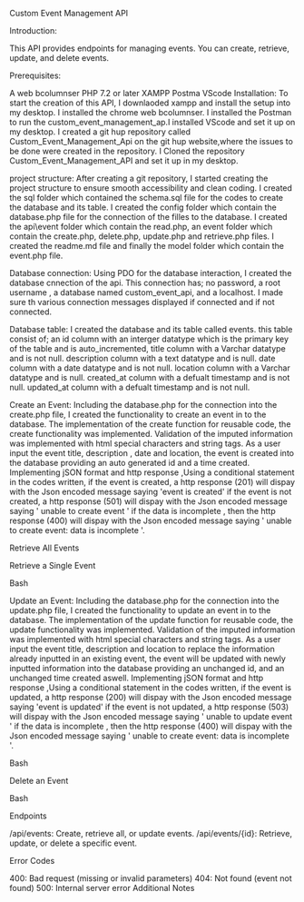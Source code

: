 Custom Event Management API

Introduction:

This API provides endpoints for managing events. You can create, retrieve, update, and delete events.

Prerequisites:

A web bcolumnser
PHP 7.2 or later
XAMPP
Postma
VScode
Installation:
   To start the creation of this API, I downlaoded xampp and install the setup into my desktop. I installed the chrome web bcolumnser. I installed the Postman to run the custom_event_management_ap.I installed VScode and set it up on my desktop. I created a git hup repository called Custom_Event_Management_Api on the git hup website,where the issues to be done were created in the repository.
I Cloned the repository Custom_Event_Management_API and set it up in my desktop.

project structure:
After creating a git repository, I started creating the project structure to ensure smooth accessibility and clean coding. I created the sql folder which contained the schema.sql file for the codes to create the database and its table. I created the config folder which contain the database.php file for the connection of the filles to the database. I created the api\event folder which contain the read.php, an event folder which contain the create.php, delete.php, update.php and retrieve.php files. I created the readme.md file and finally the model folder which contain the event.php file.

Database connection:
Using PDO for the database interaction, I created the database cnnection of the api. This connection has;
 no password, 
 a root username , 
 a database named custom_event_api, 
 and a localhost. 
 I made sure th various connection messages displayed if connected and if not connected.

Database table:
I created the database and its table called events. this table consist of;
an id column with an interger datatype which is the primary key of the table and is auto_incremented,
title column with a Varchar datatype and is not null.
description  column with a text datatype and is null.
date column with a date datatype and is not null.
location column with a Varchar datatype and is null.
created_at column with a defualt timestamp and is not null.
updated_at column with a defualt timestamp and is not null.


Create an Event:
Including the database.php for the connection into the create.php file, I created the functionality to create an event in to the database. The implementation of the create function for reusable code, the create functionality was implemented. Validation of the imputed information was implemented with html special characters and string tags. As a user input the event title, description , date and location, the event is created into the database providing an auto generated id and a time created.
Implementing jSON format and http response ,Using a conditional statement in the codes written,
if the event is created, a http response (201) will dispay with the Json encoded message saying 'event is created'
if the event is not created, a http response (501) will dispay with the Json encoded message saying ' unable to create event '
if the data is incomplete , then the http response (400) will dispay with the Json encoded message saying ' unable to create event: data is incomplete '.



Retrieve All Events



Retrieve a Single Event

Bash

Update an Event:
Including the database.php for the connection into the update.php file, I created the functionality to update an event in to the database. The implementation of the update function for reusable code, the update functionality was implemented. Validation of the imputed information was implemented with html special characters and string tags. As a user input the event title, description and location to replace the information already inputted in an existing event, the event will be updated with newly inputted information into the database providing an unchanged id, and an unchanged time created aswell.
Implementing jSON format and http response ,Using a conditional statement in the codes written,
if the event is updated, a http response (200) will dispay with the Json encoded message saying 'event is updated'
if the event is not updated, a http response (503) will dispay with the Json encoded message saying ' unable to update event '
if the data is incomplete , then the http response (400) will dispay with the Json encoded message saying ' unable to create event: data is incomplete '.


Bash


Delete an Event

Bash


Endpoints

/api/events: Create, retrieve all, or update events.
/api/events/{id}: Retrieve, update, or delete a specific event.

Error Codes

400: Bad request (missing or invalid parameters)
404: Not found (event not found)
500: Internal server error
Additional Notes









